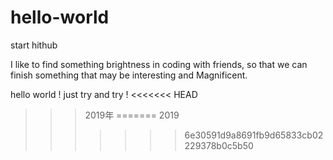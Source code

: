 # hello-world
start hithub

I like to find something brightness in coding with friends, so that we can finish something that may be interesting and Magnificent.

hello world !
just try and try !
<<<<<<< HEAD

>>>2019年
=======
2019
>>>>>>> 6e30591d9a8691fb9d65833cb02229378b0c5b50
